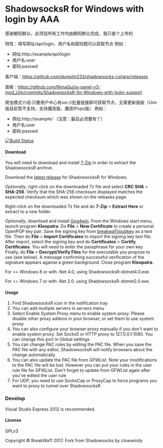 


ShadowsocksR for Windows with login by AAA
=======================
感谢朝阳群众，此项目所有工作均由朝阳群众完成，我只是个上传的

特性：填写网址/api/login、用户名和密码既可以获取节点
例如：
 - 网址:http://example/api/login
 - 用户名:user
 - 密码:passwd

客户端：https://github.com/dumplin233/shadowsocks-csharp/releases

面板：https://github.com/NimaQu/ss-panel-v3-mod_Uim/commits/ShadowsocksR-for-Windows-with-login-support

爬虫模式介绍:只要用户中心有ssr://批量链接即可获取节点，无需更新面板（Uim版目前暂不支持，支持魔改版、魔改91vps版）
例如：
 - 网址:http://example/ （注意：最后必须要有'/'）
 - 用户名:user
 - 密码:passwd

[![Build Status]][Appveyor]

#### Download

You will need to download and install [7-Zip](http://www.7-zip.org/) in order 
to extract the ShadowsocksR archive.

Download the [latest release] for ShadowsocksR for Windows.

_Optionally_, right-click on the downloaded 7z file and select 
**CRC SHA** > **SHA-256**. Verify that the SHA-256 checksum displayed 
matches the expected checksum which was shown on the releases page.

Right-click on the downloaded 7z file and do **7-Zip** > **Extract Here** 
or extract to a new folder.

_Optionally_, download and install [Gpg4win](https://www.gpg4win.org/). 
From the Windows start menu, launch program **Kleopatra**. 
Do **File** > **New Certificate** to create a personal OpenPGP key pair. 
Save the signing key from
[breakwa11/pubkey](https://github.com/breakwa11/pubkey) as a text file. 
Then do **File** > **Import Certificates** to import the signing key text file.
After import, select the signing key and do 
**Certificates** > **Certify Certificates**. 
You will need to enter the passphrase for your own key. 
Finally, do **File** > **Decrypt/Verify Files** for the executable 
you propose to use (see below). A message confirming successful verification 
of the signature appears against a green background. 
Close program **Kleopatra**.

For >= Windows 8 or with .Net 4.0, using ShadowsocksR-dotnet4.0.exe.

For <= Windows 7 or with .Net 2.0, using ShadowsocksR-dotnet2.0.exe.

#### Usage

1. Find ShadowsocksR icon in the notification tray
2. You can add multiple servers in servers menu
3. Select Enable System Proxy menu to enable system proxy. Please disable other
proxy addons in your browser, or set them to use system proxy
4. You can also configure your browser proxy manually if you don't want to enable
system proxy. Set Socks5 or HTTP proxy to 127.0.0.1:1080. You can change this
port in Global settings
5. You can change PAC rules by editing the PAC file. When you save the PAC file
with any editor, ShadowsocksR will notify browsers about the change automatically
6. You can also update the PAC file from GFWList. Note your modifications to the PAC
file will be lost. However you can put your rules in the user rule file for GFWList.
Don't forget to update from GFWList again after you've edited the user rule
7. For UDP, you need to use SocksCap or ProxyCap to force programs you want
to proxy to tunnel over ShadowsocksR

### Develop

Visual Studio Express 2012 is recommended.

#### License

GPLv3

Copyright © BreakWa11 2017. Fork from Shadowsocks by clowwindy

[Appveyor]:       https://ci.appveyor.com/project/breakwa11/shadowsocksr-csharp
[Build Status]:   https://ci.appveyor.com/api/projects/status/itcxnad1y95gf2x5/branch/master?svg=true
[latest release]: https://github.com/shadowsocksr/shadowsocksr-csharp/releases
